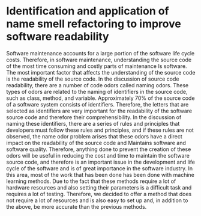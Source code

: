 
# Identification and application of name smell refactoring to improve software readability

Software maintenance accounts for a large portion of the software life cycle costs. Therefore, in software maintenance, understanding the source code of the most time consuming and costly parts of maintenance Is software. The most important factor that affects the understanding of the source code is the readability of the source code. In the discussion of source code readability, there are a number of code odors called naming odors. These types of odors are related to the naming of identifiers in the source code, such as class, method, and variable. Approximately 70% of the source code of a software system consists of identifiers. Therefore, the letters that are selected as identifiers are very important for the readability of the software source code and therefore their comprehensibility. In the discussion of naming these identifiers, there are a series of rules and principles that developers must follow these rules and principles, and if these rules are not observed, the name odor problem arises that these odors have a direct impact on the readability of the source code and Maintains software and software quality. Therefore, anything done to prevent the creation of these odors will be useful in reducing the cost and time to maintain the software source code, and therefore is an important issue in the development and life cycle of the software and is of great importance in the software industry. In this area, most of the work that has been done has been done with machine learning methods. Due to the fact that these methods require a lot of hardware resources and also setting their parameters is a difficult task and requires a lot of testing. Therefore, we decided to offer a method that does not require a lot of resources and is also easy to set up and, in addition to the above, be more accurate than the previous methods.
